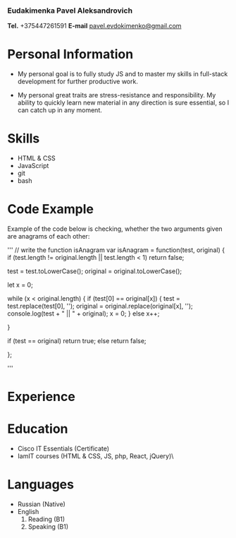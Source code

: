 ### Eudakimenka Pavel Aleksandrovich

**Tel.** +375447261591
**E-mail** pavel.evdokimenko@gmail.com

# Personal Information

* My personal goal is to fully study JS and to master my skills in full-stack development for further productive work.

* My personal great traits are stress-resistance and responsibility. My ability to quickly learn new material in any direction is sure essential, so I can catch up in any moment.

# Skills

* HTML & CSS
* JavaScript
* git
* bash

# Code Example

Example of the code below is checking, whether the two arguments given are anagrams of each other:

'''
  // write the function isAnagram
var isAnagram = function(test, original) {
  if (test.length != original.length || test.length < 1) return false;
  
  test = test.toLowerCase();
  original = original.toLowerCase();
  
  let x = 0;
  
  while (x < original.length) {
    if (test[0] == original[x]) {
      test = test.replace(test[0], '');
      original = original.replace(original[x], '');
      console.log(test + " || " + original);
      x = 0;
    } else x++;
    
  }
  
  if (test == original) return true;
  else return false;
  
};

'''

# Experience

# Education

* Cisco IT Essentials (Certificate)
* IamIT courses (HTML & CSS, JS, php, React, jQuery)\

# Languages

* Russian (Native)
* English
  1. Reading (B1)
  2. Speaking (B1)
